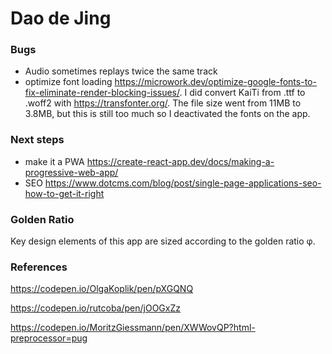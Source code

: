 # Dao de Jing

### Bugs

- Audio sometimes replays twice the same track
- optimize font loading https://microwork.dev/optimize-google-fonts-to-fix-eliminate-render-blocking-issues/. I did convert KaiTi from .ttf to .woff2 with https://transfonter.org/. The file size went from 11MB to 3.8MB, but this is still too much so I deactivated the fonts on the app.

### Next steps

- make it a PWA https://create-react-app.dev/docs/making-a-progressive-web-app/
- SEO https://www.dotcms.com/blog/post/single-page-applications-seo-how-to-get-it-right

### Golden Ratio

Key design elements of this app are sized according to the golden ratio φ.

### References

https://codepen.io/OlgaKoplik/pen/pXGQNQ

https://codepen.io/rutcoba/pen/jOOGxZz

https://codepen.io/MoritzGiessmann/pen/XWWovQP?html-preprocessor=pug
